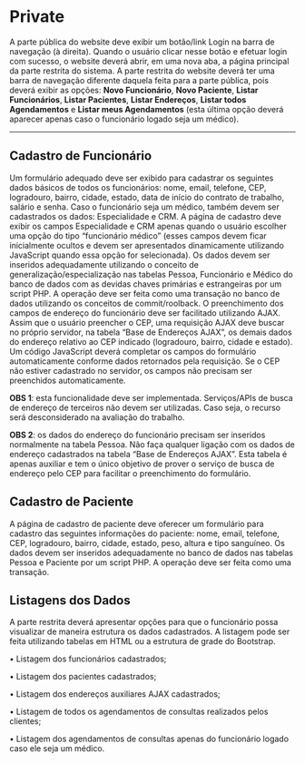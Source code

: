 # Private

A parte pública do website deve exibir um botão/link Login na barra de navegação (à direita). Quando o usuário clicar nesse botão e efetuar login com sucesso, o website deverá abrir, em uma nova aba, a página principal da parte restrita do sistema. A parte restrita do website deverá ter uma barra de navegação diferente daquela feita para a parte pública, pois deverá exibir as opções: **Novo Funcionário**, **Novo Paciente**, **Listar Funcionários**, **Listar Pacientes**, **Listar Endereços**, **Listar todos Agendamentos** e **Listar meus Agendamentos** (esta última opção deverá aparecer apenas caso o funcionário logado seja um médico).

---

## Cadastro de Funcionário

Um formulário adequado deve ser exibido para cadastrar os seguintes dados básicos de todos os funcionários: nome, email, telefone, CEP, logradouro, bairro, cidade, estado, data de início do contrato de trabalho, salário e senha. Caso o funcionário seja um médico, também devem ser cadastrados os dados: Especialidade e CRM. A página de cadastro deve exibir os campos Especialidade e CRM apenas quando o usuário escolher uma opção do tipo “funcionário médico” (esses campos devem ficar inicialmente ocultos e devem ser apresentados dinamicamente utilizando JavaScript quando essa opção for selecionada). Os dados devem ser inseridos adequadamente utilizando o conceito de generalização/especialização nas tabelas Pessoa, Funcionário e Médico do banco de dados com as devidas chaves primárias e estrangeiras por um script PHP. A operação deve ser feita como uma transação no banco de dados utilizando os conceitos de commit/roolback. O preenchimento dos campos de endereço do funcionário deve ser facilitado utilizando AJAX. Assim que o usuário preencher o CEP, uma requisição AJAX deve buscar no próprio servidor, na tabela “Base de Endereços AJAX”, os demais dados do endereço relativo ao CEP indicado (logradouro, bairro, cidade e estado). Um código JavaScript deverá completar os campos do formulário automaticamente conforme dados retornados pela requisição. Se o CEP não estiver cadastrado no servidor, os campos não precisam ser preenchidos automaticamente.

**OBS 1**: esta funcionalidade deve ser implementada. Serviços/APIs de busca de endereço de terceiros não devem ser utilizadas. Caso seja, o recurso será desconsiderado na avaliação do trabalho.

**OBS 2**: os dados do endereço do funcionário precisam ser inseridos normalmente na tabela Pessoa. Não faça qualquer ligação com os dados de endereço cadastrados na tabela “Base de Endereços AJAX”. Esta tabela é apenas auxiliar e tem o único objetivo de prover o serviço de busca de endereço pelo CEP para facilitar o preenchimento do formulário.

## Cadastro de Paciente

A página de cadastro de paciente deve oferecer um formulário para cadastro das seguintes informações do paciente: nome, email, telefone, CEP, logradouro, bairro, cidade, estado, peso, altura e tipo sanguíneo. Os dados devem ser inseridos adequadamente no banco de dados nas tabelas Pessoa e Paciente por um script PHP. A operação deve ser feita como uma transação.

## Listagens dos Dados

A parte restrita deverá apresentar opções para que o funcionário possa visualizar de maneira estrutura os dados cadastrados. A listagem pode ser feita utilizando tabelas em HTML ou a estrutura de grade do Bootstrap.

• Listagem dos funcionários cadastrados;

• Listagem dos pacientes cadastrados;

• Listagem dos endereços auxiliares AJAX cadastrados;

• Listagem de todos os agendamentos de consultas realizados pelos clientes;

• Listagem dos agendamentos de consultas apenas do funcionário logado caso ele seja um médico.
